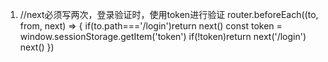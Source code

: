 1. //next必须写两次，登录验证时，使用token进行验证
router.beforeEach((to, from, next) => {
  if(to.path==='/login')return next()
  const token = window.sessionStorage.getItem('token')
  if(!token)return next('/login')
  next()
})
